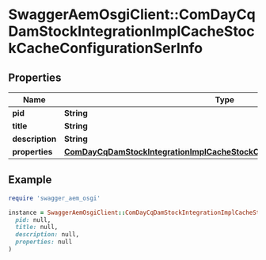 # SwaggerAemOsgiClient::ComDayCqDamStockIntegrationImplCacheStockCacheConfigurationSerInfo

## Properties

| Name | Type | Description | Notes |
| ---- | ---- | ----------- | ----- |
| **pid** | **String** |  | [optional] |
| **title** | **String** |  | [optional] |
| **description** | **String** |  | [optional] |
| **properties** | [**ComDayCqDamStockIntegrationImplCacheStockCacheConfigurationSerProperties**](ComDayCqDamStockIntegrationImplCacheStockCacheConfigurationSerProperties.md) |  | [optional] |

## Example

```ruby
require 'swagger_aem_osgi'

instance = SwaggerAemOsgiClient::ComDayCqDamStockIntegrationImplCacheStockCacheConfigurationSerInfo.new(
  pid: null,
  title: null,
  description: null,
  properties: null
)
```

